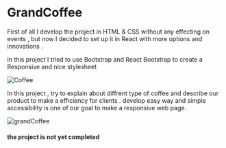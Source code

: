# GrandCoffee

First of all I develop the project in HTML & CSS without any effecting on events , but now I decided to set up it in React with more options and innovations . 

In this project I tried to use Bootstrap and React Bootstrap to create a Responsive and nice stylesheet

![Coffee](https://github.com/user-attachments/assets/355992f3-cdab-4edf-9845-55cc620caf88)


In this project , try to explain about diffrent type of coffee and describe our product to make a efficiency for clients . develop easy way and simple accessibility is one of our goal to make a responsive web page.


![grandCoffee](https://github.com/user-attachments/assets/b13b9996-929e-4b3e-ba0c-621d95f614ce)


#### the project is not yet completed 

